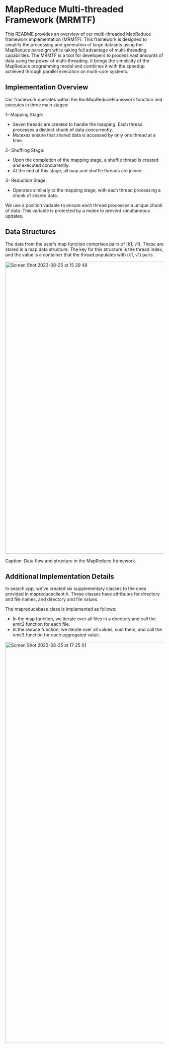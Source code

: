 # MapReduce Multi-threaded Framework (MRMTF)

 This README provides an overview of our multi-threaded MapReduce framework implementation (MRMTF). This framework is designed to simplify the processing and generation of large datasets using the MapReduce paradigm while taking full advantage of multi-threading capabilities. The MRMTF is a tool for developers to process vast amounts of data using the power of multi-threading. It brings the simplicity of the MapReduce programming model and combines it with the speedup achieved through parallel execution on multi-core systems.


## Implementation Overview


Our framework operates within the RunMapReduceFramework function and executes in three main stages:

1- Mapping Stage:

  * Seven threads are created to handle the mapping. Each thread processes a distinct chunk of data concurrently.
  * Mutexes ensure that shared data is accessed by only one thread at a time.
    
2- Shuffling Stage:

  * Upon the completion of the mapping stage, a shuffle thread is created and executed concurrently.
  * At the end of this stage, all map and shuffle threads are joined.
    
3- Reduction Stage:

  * Operates similarly to the mapping stage, with each thread processing a chunk of shared data.

We use a position variable to ensure each thread processes a unique chunk of data. This variable is protected by a mutex to prevent simultaneous updates.


##  Data Structures

The data from the user's map function comprises pairs of (k1, v1). These are stored in a map data structure. The key for this structure is the thread index, and the value is a container that the thread populates with (k1, v1) pairs.

<img width="927" alt="Screen Shot 2023-08-25 at 15 29 48" src="https://github.com/Mojahed91/Multi-threaded/assets/129369338/2b6d375f-799a-47bc-b599-1ad0e5657f1e">

Caption: Data flow and structure in the MapReduce framework.


## Additional Implementation Details
In search.cpp, we've created six supplementary classes to the ones provided in mapreduceclient.h. These classes have attributes for directory and file names, and directory and file values.

The mapreducebase class is implemented as follows:

* In the map function, we iterate over all files in a directory and call the emit2 function for each file.
* In the reduce function, we iterate over all values, sum them, and call the emit3 function for each aggregated value.

<img width="1274" alt="Screen Shot 2023-08-25 at 17 25 01" src="https://github.com/Mojahed91/Multi-threaded/assets/129369338/3eb46333-0bc8-489c-89b1-9888b6719a0c">



